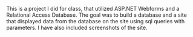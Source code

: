 This is a project I did for class, that utilized ASP.NET Webforms and a Relational Access Database. 
The goal was to build a database and a site that displayed data from the database on the site using sql queries with parameters.
I have also included screenshots of the site.
